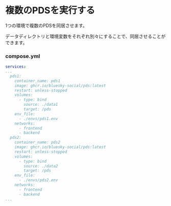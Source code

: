 複数のPDSを実行する
======

1つの環境で複数のPDSを同居させます。

データディレクトリと環境変数をそれぞれ別々にすることで、同居させることができます。


### compose.yml

```compose.yml
services:
...
  pds1:
    container_name: pds1
    image: ghcr.io/bluesky-social/pds:latest
    restart: unless-stopped
    volumes:
      - type: bind
        source: ./data1
        target: /pds
    env_file:
      - ./envs/pds1.env
    networks:
      - frontend
      - backend
  pds2:
    container_name: pds2
    image: ghcr.io/bluesky-social/pds:latest
    restart: unless-stopped
    volumes:
      - type: bind
        source: ./data2
        target: /pds
    env_file:
      - ./envs/pds2.env
    networks:
      - frontend
      - backend
...
```
